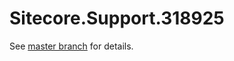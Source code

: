 # Sitecore.Support.318925

See [master branch](https://github.com/sitecoresupport/Sitecore.Support.318925) for details.